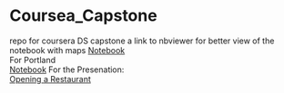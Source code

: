 # Coursea_Capstone
repo for coursera DS capstone
a link to nbviewer for better view of the notebook with maps
[Notebook](https://nbviewer.jupyter.org/github/ExtraLime/Coursea_Capstone/blob/master/Toronto.ipynb)<br>
For Portland <br>
[Notebook](https://nbviewer.jupyter.org/github/ExtraLime/Coursea_Capstone/blob/master/pdx_final.ipynb)
For the Presenation:<br>
[Opening a Restaurant](https://slides.com/will-m/opening-a-restaurant-in-portland-or)
